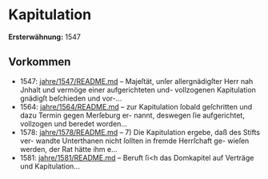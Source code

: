 # Kapitulation

**Ersterwähnung:** 1547

## Vorkommen
- 1547: [jahre/1547/README.md](../jahre/1547/README.md) – Majeſtät, unſer allergnädigſter
Herr nah Jnhalt und vermöge einer aufgerichteten und-
vollzogenen Kapitulation gnädigſt beſchieden und vor-...
- 1564: [jahre/1564/README.md](../jahre/1564/README.md) – zur Kapitulation
ſobald geſchritten und dazu Termin gegen Merſeburg er-
nannt, deswegen ſie aufgerichtet, vollzogen und beredet
worden...
- 1578: [jahre/1578/README.md](../jahre/1578/README.md) – 7) Die Kapitulation ergebe, daß des Stifts ver-
wandte Unterthanen nicht ſollten in fremde Herrſchaft ge-
wieſen werden, der Rat hätte ihm e...
- 1581: [jahre/1581/README.md](../jahre/1581/README.md) – Beruft ſi<h das Domkapitel auf Verträge
und Kapitulation...

